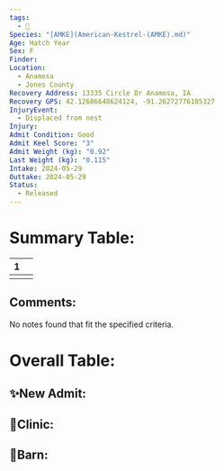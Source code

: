 ```yaml
---
tags:
  - 🦅
Species: "[AMKE](American-Kestrel-(AMKE).md)"
Age: Hatch Year
Sex: F
Finder: 
Location:
  - Anamosa
  - Jones County
Recovery Address: 13335 Circle Dr Anamosa, IA
Recovery GPS: 42.12686648624124, -91.26272776105327
InjuryEvent:
  - Displaced from nest
Injury: 
Admit Condition: Good
Admit Keel Score: "3"
Admit Weight (kg): "0.92"
Last Weight (kg): "0.115"
Intake: 2024-05-29
Outtake: 2024-05-29
Status:
  - Released
---
```


# Summary Table:

<div><table class="dataview table-view-table"><thead class="table-view-thead"><tr class="table-view-tr-header"><th class="table-view-th"><span></span><span class="dataview small-text">1</span></th><th class="table-view-th"><span></span></th></tr></thead><tbody class="table-view-tbody"><tr><td><span></span></td><td><span></span></td></tr></tbody></table></div>

## Comments:

<p><span><p dir="auto">No notes found that fit the specified criteria.</p></span></p>

# Overall Table:

## ✨New Admit:



## 🏥Clinic:



## 🏡Barn:


